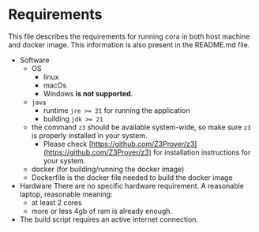 # Requirements

This file describes the requirements for running cora in both host machine and docker image.
This information is also present in the README.md file.

- Software
  - OS
    - linux
    - macOs
    - Windows **is not supported**.
  - ``java``
    - runtime ``jre >= 21`` for running the application
    - building ``jdk >= 21``
  - the command ``z3`` should be available system-wide, so make sure ``z3``
    is properly installed in your system.
    - Please check [https://github.com/Z3Prover/z3](https://github.com/Z3Prover/z3)
        for installation instructions for your system.
  - docker (for building/running the docker image)
  - Dockerfile is the docker file needed to build the docker image
- Hardware
There are no specific hardware requirement.
A reasonable laptop, reasonable meaning:
  - at least 2 cores
  - more or less 4gb of ram
is already enough.
- The build script requires an active internet connection.
